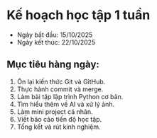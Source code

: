 # Kế hoạch học tập 1 tuần

- Ngày bắt đầu: 15/10/2025
- Ngày kết thúc: 22/10/2025

## Mục tiêu hàng ngày:
1. Ôn lại kiến thức Git và GitHub.
2. Thực hành commit và merge.
3. Làm bài tập lập trình Python cơ bản.
4. Tìm hiểu thêm về AI và xử lý ảnh.
5. Làm mini project cá nhân.
6. Viết báo cáo tiến độ học tập.
7. Tổng kết và rút kinh nghiệm.
